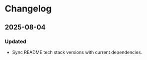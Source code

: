 # Changelog

## 2025-08-04

### Updated
- Sync README tech stack versions with current dependencies.

